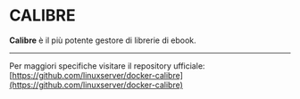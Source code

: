 # CALIBRE
**Calibre** è il più potente gestore di librerie di ebook.


---
Per maggiori specifiche visitare il repository ufficiale:
[https://github.com/linuxserver/docker-calibre](https://github.com/linuxserver/docker-calibre)